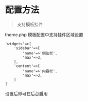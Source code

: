 # 配置方法

> 支持模板挂件


theme.php 模板配置中支持挂件区域设置

```
'widgets'=>[
    'sidebar'=>[
        'name'=>'侧边栏',
        'max'=>3,
    ],
    'content'=>[
        'name'=>'内容栏',
        'max'=>3,
    ]
]
```

设置后即可在后台启用




